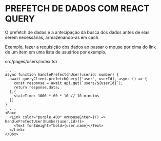 # PREFETCH DE DADOS COM REACT QUERY

O prefetch de dados é a antecipação da busca dos dados antes de elas serem necessárias, armazenando-as em cach.

Exemplo, fazer a requisição dos dados ao passar o mouse por cima do link de um item em uma lista de usuários por exemplo.

src/pages/users/index.tsx

```tsx
. . .
async function handlePrefectchUser(userid: number) {
  await queryClient.prefetchQuery(['user', userId], async () => {
    const response = await api.get(`users/${userId}`);
    return response.data;
  },{
    staleTime: 1000 * 60 * 10 // 10 minutos
  })
}
. . .
<Box>
  <Link color="purple.400" onMouseEnter={() => handlePrefectUser(Number(user.id))}>
    <Text fontWeight="bold>{user.name}</Text>
  </Link>
</Box>
```
